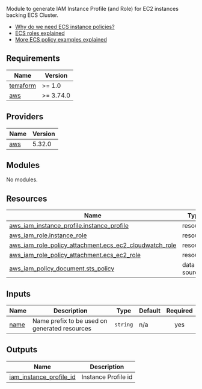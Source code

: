 Module to generate IAM Instance Profile (and Role) for EC2 instances backing ECS Cluster.

* [Why do we need ECS instance policies?](http://docs.aws.amazon.com/AmazonECS/latest/developerguide/instance_IAM_role.html) 
* [ECS roles explained](http://docs.aws.amazon.com/AmazonECS/latest/developerguide/ecs_managed_policies.html)
* [More ECS policy examples explained](http://docs.aws.amazon.com/AmazonECS/latest/developerguide/IAMPolicyExamples.html)

<!-- BEGINNING OF PRE-COMMIT-TERRAFORM DOCS HOOK -->
## Requirements

| Name | Version |
|------|---------|
| <a name="requirement_terraform"></a> [terraform](#requirement\_terraform) | >= 1.0 |
| <a name="requirement_aws"></a> [aws](#requirement\_aws) | >= 3.74.0 |

## Providers

| Name | Version |
|------|---------|
| <a name="provider_aws"></a> [aws](#provider\_aws) | 5.32.0 |

## Modules

No modules.

## Resources

| Name | Type |
|------|------|
| [aws_iam_instance_profile.instance_profile](https://registry.terraform.io/providers/hashicorp/aws/latest/docs/resources/iam_instance_profile) | resource |
| [aws_iam_role.instance_role](https://registry.terraform.io/providers/hashicorp/aws/latest/docs/resources/iam_role) | resource |
| [aws_iam_role_policy_attachment.ecs_ec2_cloudwatch_role](https://registry.terraform.io/providers/hashicorp/aws/latest/docs/resources/iam_role_policy_attachment) | resource |
| [aws_iam_role_policy_attachment.ecs_ec2_role](https://registry.terraform.io/providers/hashicorp/aws/latest/docs/resources/iam_role_policy_attachment) | resource |
| [aws_iam_policy_document.sts_policy](https://registry.terraform.io/providers/hashicorp/aws/latest/docs/data-sources/iam_policy_document) | data source |

## Inputs

| Name | Description | Type | Default | Required |
|------|-------------|------|---------|:--------:|
| <a name="input_name"></a> [name](#input\_name) | Name prefix to be used on generated resources | `string` | n/a | yes |

## Outputs

| Name | Description |
|------|-------------|
| <a name="output_iam_instance_profile_id"></a> [iam\_instance\_profile\_id](#output\_iam\_instance\_profile\_id) | Instance Profile id |
<!-- END OF PRE-COMMIT-TERRAFORM DOCS HOOK -->


